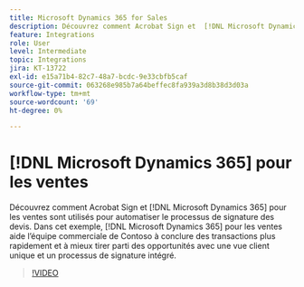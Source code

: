 ```yaml
---
title: Microsoft Dynamics 365 for Sales
description: Découvrez comment Acrobat Sign et  [!DNL Microsoft Dynamics 365] pour les ventes sont utilisés pour automatiser le processus de signature des devis
feature: Integrations
role: User
level: Intermediate
topic: Integrations
jira: KT-13722
exl-id: e15a71b4-82c7-48a7-bcdc-9e33cbfb5caf
source-git-commit: 063268e985b7a64beffec8fa939a3d8b38d3d03a
workflow-type: tm+mt
source-wordcount: '69'
ht-degree: 0%

---
```


# [!DNL Microsoft Dynamics 365] pour les ventes

Découvrez comment Acrobat Sign et [!DNL Microsoft Dynamics 365] pour les ventes sont utilisés pour automatiser le processus de signature des devis. Dans cet exemple, [!DNL Microsoft Dynamics 365] pour les ventes aide l’équipe commerciale de Contoso à conclure des transactions plus rapidement et à mieux tirer parti des opportunités avec une vue client unique et un processus de signature intégré.

>[!VIDEO](https://video.tv.adobe.com/v/3423404?quality=12&learn=on&hidetitle=true)
